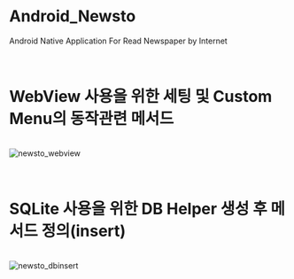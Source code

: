 # Android_Newsto
Android Native Application For Read Newspaper by Internet

</br><h1>WebView 사용을 위한 세팅 및 Custom Menu의 동작관련 메서드</h1></br>
![newsto_webview](https://user-images.githubusercontent.com/52855326/173194834-bcd5adb3-14bf-4d0d-a38a-ebe9256cd22c.png)


</br><h1>SQLite 사용을 위한 DB Helper 생성 후 메서드 정의(insert)</h1></br>
![newsto_dbinsert](https://user-images.githubusercontent.com/52855326/173194750-b699bc94-4569-4084-a5b1-7b6e2bda336f.png)
